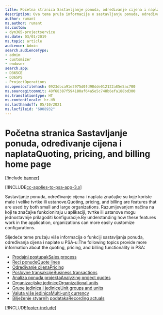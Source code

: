 ```yaml
---
title: Početna stranica Sastavljanje ponuda, određivanje cijena i naplata
description: Ova tema pruža informacije o sastavljanju ponuda, određivanju cijena i naplati.
author: rumant
ms.author: rumant
ms.custom:
- dyn365-projectservice
ms.date: 03/01/2019
ms.topic: article
audience: Admin
search.audienceType:
- admin
- customizer
- enduser
search.app:
- D365CE
- D365PS
- ProjectOperations
ms.openlocfilehash: 0923dbca91e2975d0fd90dde012122a85e5ac700
ms.sourcegitcommit: 40f68387f594180af64a5e5c748b6efa188bd300
ms.translationtype: HT
ms.contentlocale: hr-HR
ms.lasthandoff: 05/10/2021
ms.locfileid: "6008932"
---
```

# <a name="quoting-pricing-and-billing-home-page"></a><span data-ttu-id="fb82b-103">Početna stranica Sastavljanje ponuda, određivanje cijena i naplata</span><span class="sxs-lookup"><span data-stu-id="fb82b-103">Quoting, pricing, and billing home page</span></span>

[!include [banner](../includes/psa-now-project-operations.md)]

[!INCLUDE[cc-applies-to-psa-app-3.x](../includes/cc-applies-to-psa-app-3x.md)]

<span data-ttu-id="fb82b-104">Sastavljanje ponuda, određivanje cijena i naplata značajke su koje koriste male i velike tvrtke ili ustanove.</span><span class="sxs-lookup"><span data-stu-id="fb82b-104">Quoting, pricing, and billing are features that are used by both small and large organizations.</span></span> <span data-ttu-id="fb82b-105">Razumijevanjem načina na koji te značajke funkcioniraju u aplikaciji, tvrtke ili ustanove mogu jednostavnije prilagoditi konfiguracije.</span><span class="sxs-lookup"><span data-stu-id="fb82b-105">By understanding how these features work in the application, organizations can more easily customize configurations.</span></span>

<span data-ttu-id="fb82b-106">Sljedeće teme pružaju više informacija o funkciji sastavljanja ponuda, određivanja cijena i naplate u PSA-u:</span><span class="sxs-lookup"><span data-stu-id="fb82b-106">The following topics provide more information about the quoting, pricing, and billing functionality in PSA:</span></span>

- [<span data-ttu-id="fb82b-107">Prodajni postupak</span><span class="sxs-lookup"><span data-stu-id="fb82b-107">Sales process</span></span>](basic-sales-process.md)
- [<span data-ttu-id="fb82b-108">Reci ponude</span><span class="sxs-lookup"><span data-stu-id="fb82b-108">Quote lines</span></span>](basic-quote-lines.md)
- [<span data-ttu-id="fb82b-109">Određivanje cijena</span><span class="sxs-lookup"><span data-stu-id="fb82b-109">Pricing</span></span>](basic-pricing.md)
- [<span data-ttu-id="fb82b-110">Poslovne transakcije</span><span class="sxs-lookup"><span data-stu-id="fb82b-110">Business transactions</span></span>](basic-business-transactions.md)
- [<span data-ttu-id="fb82b-111">Analiza ponuda projekta</span><span class="sxs-lookup"><span data-stu-id="fb82b-111">Analyzing project quotes</span></span>](basic-analyzing-quotes.md)
- [<span data-ttu-id="fb82b-112">Organizacijske jedinice</span><span class="sxs-lookup"><span data-stu-id="fb82b-112">Organizational units</span></span>](advanced-organizational.md)
- [<span data-ttu-id="fb82b-113">Grupe jedinica i jedinice</span><span class="sxs-lookup"><span data-stu-id="fb82b-113">Unit groups and units</span></span>](advanced-units.md)
- [<span data-ttu-id="fb82b-114">Valuta više jedinica</span><span class="sxs-lookup"><span data-stu-id="fb82b-114">Multi-unit currency</span></span>](advanced-currency.md)
- [<span data-ttu-id="fb82b-115">Bilježenje stvarnih podataka</span><span class="sxs-lookup"><span data-stu-id="fb82b-115">Recording actuals</span></span>](advanced-actuals.md)


[!INCLUDE[footer-include](../includes/footer-banner.md)]